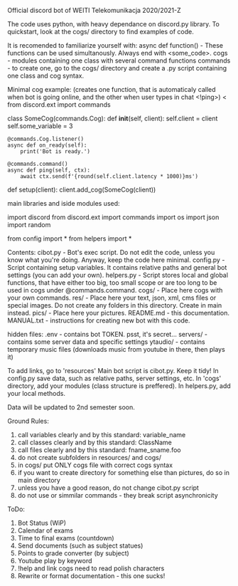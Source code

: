 Official discord bot of WEITI Telekomunikacja 2020/2021-Z

The code uses python, with heavy dependance on discord.py library.
To quickstart, look at the cogs/ directory to find examples of code.

It is recomended to familiarize yourself with:
async def function() - These functions can be used simultanously. Always end with <await> <some_code>.
cogs - modules containing one class with several command functions
commands - to create one, go to the cogs/ directory and create a .py script containing one class and cog syntax.

Minimal cog example: (creates one function, that is automaticaly called when bot is going online, and the other when user types in chat <!ping>)
<
from discord.ext import commands


class SomeCog(commands.Cog):
    def __init__(self, client):
        self.client = client
        self.some_variable = 3

    @commands.Cog.listener()
    async def on_ready(self):
        print('Bot is ready.')

    @commands.command()
    async def ping(self, ctx):
        await ctx.send(f'{round(self.client.latency * 1000)}ms')


def setup(client):
    client.add_cog(SomeCog(client))

>

main libraries and iside modules used:

import discord
from discord.ext import commands
import os
import json
import random

from config import *
from helpers import *


Contents:
cibot.py - Bot's exec script. Do not edit the code, unless you know what you're doing. Anyway, keep the code here minimal.
config.py - Script containing setup variables. It contains relative paths and general bot settings (you can add your own).
helpers.py - Script stores local and global functions, that have either too big, too small scope or are too long to be used in cogs under @commands.command.
cogs/ - Place here cogs with your own commands.
res/ - Place here your text, json, xml, cms files or special images. Do not create any folders in this directory. Create in main instead.
pics/ - Place here your pictures.
README.md - this documentation.
MANUAL.txt - instructions for creating new bot with this code.


hidden files:
.env - contains bot TOKEN. psst, it's secret...
servers/ - contains some server data and specific settings
ytaudio/ - contains temporary music files (downloads music from youtube in there, then plays it)


To add links, go to 'resources'
Main bot script is cibot.py. Keep it tidy!
In config.py save data, such as relative paths, server settings, etc.
In 'cogs' directory, add your modules (class structure is preffered).
In helpers.py, add your local methods.

Data will be updated to 2nd semester soon.


Ground Rules:
1.  call variables clearly and by this standard: variable_name
2.  call classes clearly and by this standard: ClassName
3.  call files clearly and by this standard: fname_sname.foo
4.  do not create subfolders in resources/ and cogs/
5.  in cogs/ put ONLY cogs file with correct cogs syntax
6.  if you want to create directory for something else than pictures, do so in main directory
7.  unless you have a good reason, do not change cibot.py script
8.  do not use <while True> or simmilar commands - they break script asynchronicity


ToDo:
1. Bot Status (WiP)
2. Calendar of exams
3. Time to final exams (countdown)
4. Send documents (such as subject statues)
5. Points to grade converter (by subject)
6. Youtube play by keyword
7. !help and link cogs need to read polish characters
8. Rewrite or format documentation - this one sucks!
